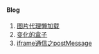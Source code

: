 #### Blog
1. [图片代理懒加载](https://github.com/wangc1993/carrey_blog/tree/master/other/pic_lazy_loading)
2. [变化的盒子](https://github.com/wangc1993/carrey_blog/tree/master/other/box_of_change)
3. [iframe通信之postMessage](https://github.com/wangc1993/carrey_blog/tree/master/other/iframe_postMessage)